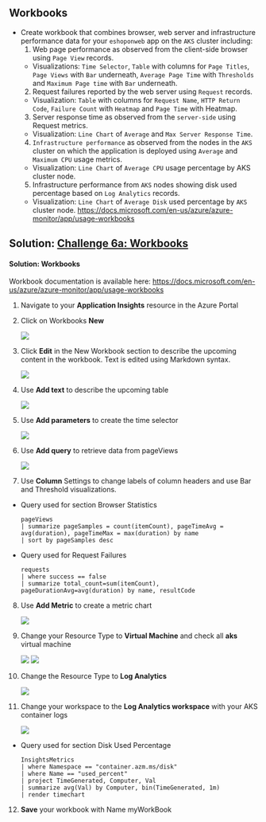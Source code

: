 ## Workbooks

* Create workbook that combines browser, web server and infrastructure performance data for your `eshoponweb` app on the `AKS` cluster including:
   1. Web page performance as observed from the client-side browser using `Page View` records.
     * Visualizations: `Time Selector`, `Table` with columns for `Page Titles`, `Page Views` with `Bar` underneath, `Average Page Time` with `Thresholds` and `Maximum Page time` with `Bar` underneath.
   2. Request failures reported by the web server using `Request` records.
     * Visualization: `Table` with columns for `Request Name`, `HTTP Return Code`, `Failure Count` with `Heatmap` and `Page Time` with Heatmap.
   3. Server response time as observed from the `server-side` using Request metrics.
     * Visualization: `Line Chart` of `Average` and `Max Server Response Time`.
   4. `Infrastructure performance` as observed from the nodes in the `AKS` cluster on which the application is deployed using `Average` and `Maximum CPU` usage metrics.
     * Visualization: `Line Chart` of `Average CPU` usage percentage by AKS cluster node.
   5. Infrastructure performance from `AKS` nodes showing disk used percentage based on `Log Analytics` records.
     * Visualization: `Line Chart` of `Average Disk` used percentage by `AKS` cluster node.
https://docs.microsoft.com/en-us/azure/azure-monitor/app/usage-workbooks

## Solution: [Challenge 6a: Workbooks](#solution-workbooks)

#### Solution: Workbooks

Workbook documentation is available here: https://docs.microsoft.com/en-us/azure/azure-monitor/app/usage-workbooks
 
1. Navigate to your **Application Insights** resource in the Azure Portal
 
2. Click on Workbooks **New**
 
      <img src="images/book.jpg"/>
 
3. Click **Edit** in the New Workbook section to describe the upcoming content in the workbook. Text is edited using Markdown syntax.
 
      <img src="images/book2.jpg"/>
 
4. Use **Add text** to describe the upcoming table
 
      <img src="images/book3.jpg"/>
 
5. Use **Add parameters** to create the time selector
 
      <img src="images/book1.jpg"/>
 
6. Use **Add query** to retrieve data from pageViews
 
      <img src="images/book4.jpg"/>
 
7. Use **Column** Settings to change labels of column headers and use Bar and Threshold visualizations.

 * Query used for section Browser Statistics

    ```
    pageViews
    | summarize pageSamples = count(itemCount), pageTimeAvg = avg(duration), pageTimeMax = max(duration) by name
    | sort by pageSamples desc
    ```

 * Query used for Request Failures

    ```
    requests
    | where success == false
    | summarize total_count=sum(itemCount), pageDurationAvg=avg(duration) by name, resultCode
    ```

8. Use **Add Metric** to create a metric chart
 
      <img src="images/book5.jpg"/>
 
9. Change your Resource Type to **Virtual Machine** and check all **aks** virtual machine
 
      <img src="images/book6.jpg"/>
 
      <img src="images/book7.jpg"/>
 
10. Change the Resource Type to **Log Analytics**
 
      <img src="images/book8.jpg"/>
 
11. Change your workspace to the **Log Analytics workspace** with your AKS container logs
 
      <img src="images/book9.jpg"/>
 
 * Query used for section Disk Used Percentage
 
    ```
    InsightsMetrics
    | where Namespace == "container.azm.ms/disk" 
    | where Name == "used_percent"
    | project TimeGenerated, Computer, Val 
    | summarize avg(Val) by Computer, bin(TimeGenerated, 1m)
    | render timechart
    ```
    
12. **Save** your workbook with Name myWorkBook
 
